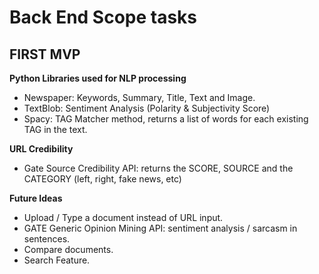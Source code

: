 # Back End Scope tasks

## FIRST MVP

**Python Libraries used for NLP processing**
- Newspaper: Keywords, Summary, Title, Text and Image.
- TextBlob: Sentiment Analysis (Polarity & Subjectivity Score)
- Spacy: TAG Matcher method, returns a list of words for each existing TAG in the text.

**URL Credibility**
- Gate Source Credibility API: returns the SCORE, SOURCE and the CATEGORY (left, right, fake news, etc)


**Future Ideas**
* Upload / Type a document instead of URL input.
* GATE Generic Opinion Mining API: sentiment analysis / sarcasm in sentences.
* Compare documents.
* Search Feature.

